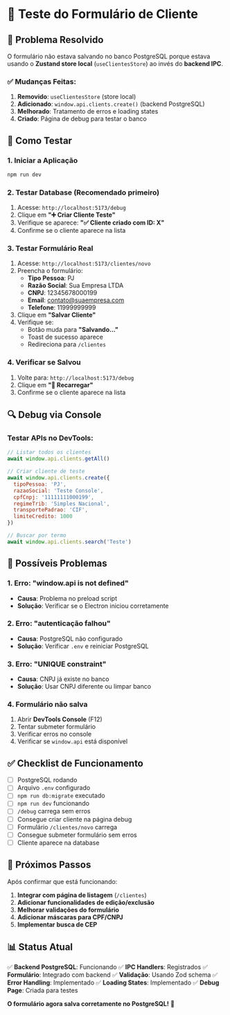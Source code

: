 # 🧪 Teste do Formulário de Cliente

## 🚀 **Problema Resolvido**

O formulário não estava salvando no banco PostgreSQL porque estava usando o **Zustand store local** (`useClientesStore`) ao invés do **backend IPC**.

### **✅ Mudanças Feitas:**

1. **Removido**: `useClientesStore` (store local)
2. **Adicionado**: `window.api.clients.create()` (backend PostgreSQL)
3. **Melhorado**: Tratamento de erros e loading states
4. **Criado**: Página de debug para testar o banco

## 🧭 **Como Testar**

### **1. Iniciar a Aplicação**
```bash
npm run dev
```

### **2. Testar Database (Recomendado primeiro)**
1. Acesse: `http://localhost:5173/debug`
2. Clique em **"➕ Criar Cliente Teste"**
3. Verifique se aparece: **"✅ Cliente criado com ID: X"**
4. Confirme se o cliente aparece na lista

### **3. Testar Formulário Real**
1. Acesse: `http://localhost:5173/clientes/novo`
2. Preencha o formulário:
   - **Tipo Pessoa**: PJ
   - **Razão Social**: Sua Empresa LTDA
   - **CNPJ**: 12345678000199
   - **Email**: contato@suaempresa.com
   - **Telefone**: 11999999999
3. Clique em **"Salvar Cliente"**
4. Verifique se:
   - Botão muda para **"Salvando..."**
   - Toast de sucesso aparece
   - Redireciona para `/clientes`

### **4. Verificar se Salvou**
1. Volte para: `http://localhost:5173/debug`
2. Clique em **"🔄 Recarregar"**
3. Confirme se o cliente aparece na lista

## 🔍 **Debug via Console**

### **Testar APIs no DevTools:**
```javascript
// Listar todos os clientes
await window.api.clients.getAll()

// Criar cliente de teste
await window.api.clients.create({
  tipoPessoa: 'PJ',
  razaoSocial: 'Teste Console',
  cpfCnpj: '11111111000199',
  regimeTrib: 'Simples Nacional',
  transportePadrao: 'CIF',
  limiteCredito: 1000
})

// Buscar por termo
await window.api.clients.search('Teste')
```

## 🐛 **Possíveis Problemas**

### **1. Erro: "window.api is not defined"**
- **Causa**: Problema no preload script
- **Solução**: Verificar se o Electron iniciou corretamente

### **2. Erro: "autenticação falhou"**
- **Causa**: PostgreSQL não configurado
- **Solução**: Verificar `.env` e reiniciar PostgreSQL

### **3. Erro: "UNIQUE constraint"**
- **Causa**: CNPJ já existe no banco
- **Solução**: Usar CNPJ diferente ou limpar banco

### **4. Formulário não salva**
1. Abrir **DevTools Console** (F12)
2. Tentar submeter formulário
3. Verificar erros no console
4. Verificar se `window.api` está disponível

## ✅ **Checklist de Funcionamento**

- [ ] PostgreSQL rodando
- [ ] Arquivo `.env` configurado
- [ ] `npm run db:migrate` executado
- [ ] `npm run dev` funcionando
- [ ] `/debug` carrega sem erros
- [ ] Consegue criar cliente na página debug
- [ ] Formulário `/clientes/novo` carrega
- [ ] Consegue submeter formulário sem erros
- [ ] Cliente aparece na database

## 🎯 **Próximos Passos**

Após confirmar que está funcionando:

1. **Integrar com página de listagem** (`/clientes`)
2. **Adicionar funcionalidades de edição/exclusão**
3. **Melhorar validações do formulário**
4. **Adicionar máscaras para CPF/CNPJ**
5. **Implementar busca de CEP**

## 📊 **Status Atual**

✅ **Backend PostgreSQL**: Funcionando
✅ **IPC Handlers**: Registrados
✅ **Formulário**: Integrado com backend
✅ **Validação**: Usando Zod schema
✅ **Error Handling**: Implementado
✅ **Loading States**: Implementado
✅ **Debug Page**: Criada para testes

**O formulário agora salva corretamente no PostgreSQL!** 🎉